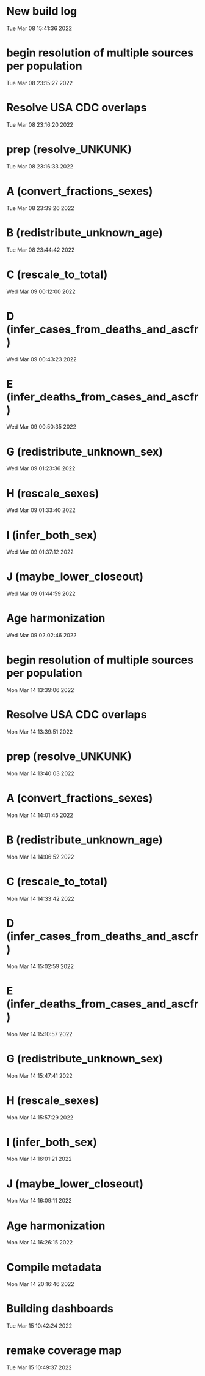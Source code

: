 
# New build log 
 Tue Mar 08 15:41:36 2022 


# begin resolution of multiple sources per population 
 Tue Mar 08 23:15:27 2022 


# Resolve USA CDC overlaps 
 Tue Mar 08 23:16:20 2022 


# prep (resolve_UNKUNK) 
 Tue Mar 08 23:16:33 2022 


# A (convert_fractions_sexes) 
 Tue Mar 08 23:39:26 2022 


# B (redistribute_unknown_age) 
 Tue Mar 08 23:44:42 2022 


# C (rescale_to_total) 
 Wed Mar 09 00:12:00 2022 


# D (infer_cases_from_deaths_and_ascfr) 
 Wed Mar 09 00:43:23 2022 


# E (infer_deaths_from_cases_and_ascfr) 
 Wed Mar 09 00:50:35 2022 


# G (redistribute_unknown_sex) 
 Wed Mar 09 01:23:36 2022 


# H (rescale_sexes) 
 Wed Mar 09 01:33:40 2022 


# I (infer_both_sex) 
 Wed Mar 09 01:37:12 2022 


# J (maybe_lower_closeout) 
 Wed Mar 09 01:44:59 2022 


# Age harmonization 
 Wed Mar 09 02:02:46 2022 


# begin resolution of multiple sources per population 
 Mon Mar 14 13:39:06 2022 


# Resolve USA CDC overlaps 
 Mon Mar 14 13:39:51 2022 


# prep (resolve_UNKUNK) 
 Mon Mar 14 13:40:03 2022 


# A (convert_fractions_sexes) 
 Mon Mar 14 14:01:45 2022 


# B (redistribute_unknown_age) 
 Mon Mar 14 14:06:52 2022 


# C (rescale_to_total) 
 Mon Mar 14 14:33:42 2022 


# D (infer_cases_from_deaths_and_ascfr) 
 Mon Mar 14 15:02:59 2022 


# E (infer_deaths_from_cases_and_ascfr) 
 Mon Mar 14 15:10:57 2022 


# G (redistribute_unknown_sex) 
 Mon Mar 14 15:47:41 2022 


# H (rescale_sexes) 
 Mon Mar 14 15:57:29 2022 


# I (infer_both_sex) 
 Mon Mar 14 16:01:21 2022 


# J (maybe_lower_closeout) 
 Mon Mar 14 16:09:11 2022 


# Age harmonization 
 Mon Mar 14 16:26:15 2022 


# Compile metadata 
 Mon Mar 14 20:16:46 2022 


# Building dashboards 
 Tue Mar 15 10:42:24 2022 


# remake coverage map 
 Tue Mar 15 10:49:37 2022 

